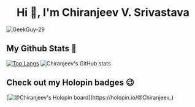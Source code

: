 

<h1 align="center">Hi 👋, I'm Chiranjeev V. Srivastava</h1>
<p align="left"> <img src="https://komarev.com/ghpvc/?username=GeekGou-29&label=Profile%20views&color=0e75b6&style=flat" alt="GeekGuy-29" /> </p>


## My Github Stats 🚀

[![Top Langs](https://github-readme-stats.vercel.app/api/top-langs/?username=GeekGuy-29&langs_count=8&layout=compact)](https://github.com/GeekGuy-29/github-readme-stats)
![Chiranjeev's GitHub stats](https://github-readme-stats.vercel.app/api?username=GeekGuy-29&show_icons=true&theme=radical)

## Check out my Holopin badges 😉

[![@Chiranjeev's Holopin board](https://holopin.me/Chiranjeev_)](https://holopin.io/@Chiranjeev_)
